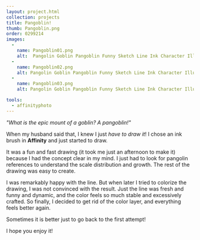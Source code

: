 ```yaml
---
layout: project.html
collection: projects
title: Pangoblin!
thumb: Pangoblin.png
order: 0299214
images:
  -
    name: Pangoblin01.png
    alt:  Pangolin Goblin Pangoblin Funny Sketch Line Ink Character Illustration
  -
    name: Pangoblin02.png
    alt: Pangolin Goblin Pangoblin Funny Sketch Line Ink Character Illustration Detail
  -
    name: Pangoblin03.png
    alt: Pangolin Goblin Pangoblin Funny Sketch Line Ink Character Illustration Detail

tools:
  - affinityphoto
---
```

_"What is the epic mount of a goblin? A pangoblin!"_

When my husband said that, I knew I just _have to draw it_! I chose an ink brush in **Affinity** and just started to draw.

It was a fun and fast drawing (it took me just an afternoon to make it) because I had the concept clear in my mind. I just had to look for pangolin references to understand the scale distribution and growth. The rest of the drawing was easy to create.

I was remarkably happy with the line. But when later I tried to colorize the drawing, I was not convinced with the result. Just the line was fresh and funny and dynamic, and the color feels so much stable and excessively crafted. So finally, I decided to get rid of the color layer, and everything feels better again.

Sometimes it is better just to go back to the first attempt!

I hope you enjoy it!
